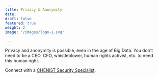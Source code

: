 ```yaml
---
title: Privacy & Anonymity
date: 
draft: false
featured: true
weight: 2
image: "/images/logo-1.svg"

---
```

Privacy and anonymity is possible, even in the age of Big Data. You don't need to be a CEO, CFO, whistleblower, human rights activist, etc. to need this human right.

Connect with a [CHENIST Security Specialist](https://chen.ist/contact "Contact").